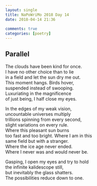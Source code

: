 ```yaml
---  
layout: single  
title: NaPoWriMo 2018 Day 14  
date: 2018-04-14 21:36  
  
comments: true  
categories: [poetry]
---  
```

## Parallel  

The clouds have been kind for once.  
I have no other choice than to lie  
in a field and let the sun dry me out.  
This moment hangs. Birds hover,  
suspended instead of swooping.  
Luxuriating in the magnificence  
of just being, I half close my eyes.  

In the edges of my weak vision,  
uncountable universes multiply  
trillions spinning from every second,  
slight variations on every rule.  
Where this pleasant sun burns  
too fast and too bright. Where I am in this  
same field but with a stranger.  
Where the ice age never ended.  
Where I never was and would never be.  

Gasping, I open my eyes and try to hold  
the infinite kalidescope still,  
but inevitably the glass shatters.  
The possibilities reduce down to one.  
